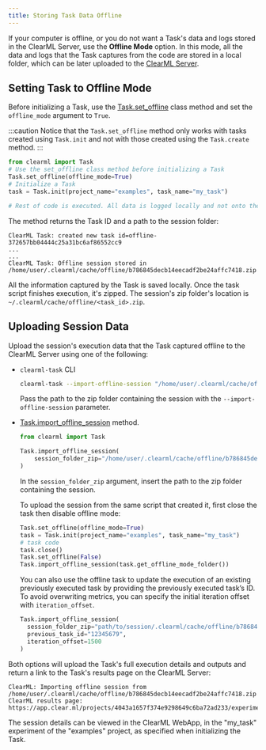 ```yaml
---
title: Storing Task Data Offline
---
```


If your computer is offline, or you do not want a Task's data and logs stored in the ClearML Server, use
the **Offline Mode** option. In this mode, all the data and logs that the Task captures from the code are stored in a 
local folder, which can be later uploaded to the [ClearML Server](../deploying_clearml/clearml_server.md).

## Setting Task to Offline Mode

Before initializing a Task, use the [Task.set_offline](../references/sdk/task.md#taskset_offline) class method and set the 
`offline_mode` argument to `True`.

:::caution 
Notice that the `Task.set_offline` method only works with tasks created using `Task.init` and not with those created 
using the `Task.create` method. 
:::


```python
from clearml import Task
# Use the set_offline class method before initializing a Task
Task.set_offline(offline_mode=True)
# Initialize a Task 
task = Task.init(project_name="examples", task_name="my_task")

# Rest of code is executed. All data is logged locally and not onto the server
```

The method returns the Task ID and a path to the session folder:

```console
ClearML Task: created new task id=offline-372657bb04444c25a31bc6af86552cc9
...
...
ClearML Task: Offline session stored in /home/user/.clearml/cache/offline/b786845decb14eecadf2be24affc7418.zip
```

All the information captured by the Task is saved locally. Once the task script finishes execution, it's zipped. The 
session's zip folder's location is `~/.clearml/cache/offline/<task_id>.zip`.

## Uploading Session Data

Upload the session's execution data that the Task captured offline to the ClearML Server using one of the following:


* `clearml-task` CLI
    
  ```bash
  clearml-task --import-offline-session "/home/user/.clearml/cache/offline/b786845decb14eecadf2be24affc7418.zip"
  ```

  Pass the path to the zip folder containing the session with the `--import-offline-session` parameter.
  
* [Task.import_offline_session](../references/sdk/task.md#taskimport_offline_session) method. 

  ```python
  from clearml import Task

  Task.import_offline_session(
      session_folder_zip="/home/user/.clearml/cache/offline/b786845decb14eecadf2be24affc7418.zip"
  )
  ```

  In the `session_folder_zip` argument, insert the path to the zip folder containing the session.
  
  To upload the session from the same script that created it, first close the task then disable offline mode: 
  
  ```python
  Task.set_offline(offline_mode=True)
  task = Task.init(project_name="examples", task_name="my_task")
  # task code
  task.close()
  Task.set_offline(False)
  Task.import_offline_session(task.get_offline_mode_folder())
  ```
    
  You can also use the offline task to update the execution of an existing previously executed task by providing the 
  previously executed task’s ID. To avoid overwriting metrics, you can specify the initial iteration offset with 
  `iteration_offset`.   
  
  ```python
  Task.import_offline_session(
    session_folder_zip="path/to/session/.clearml/cache/offline/b786845decb14eecadf2be24affc7418.zip", 
    previous_task_id="12345679", 
    iteration_offset=1500
  )
  ```
  
Both options will upload the Task's full execution details and outputs and return a link to the Task's results page on 
the ClearML Server:

```console
ClearML: Importing offline session from /home/user/.clearml/cache/offline/b786845decb14eecadf2be24affc7418.zip
ClearML results page: https://app.clear.ml/projects/4043a1657f374e9298649c6ba72ad233/experiments/bb8b0f6fa0f94536a0d27fb55f02d3a5/output/log
```

The session details can be viewed in the ClearML WebApp, in the "my_task" experiment of the "examples" 
project, as specified when initializing the Task.